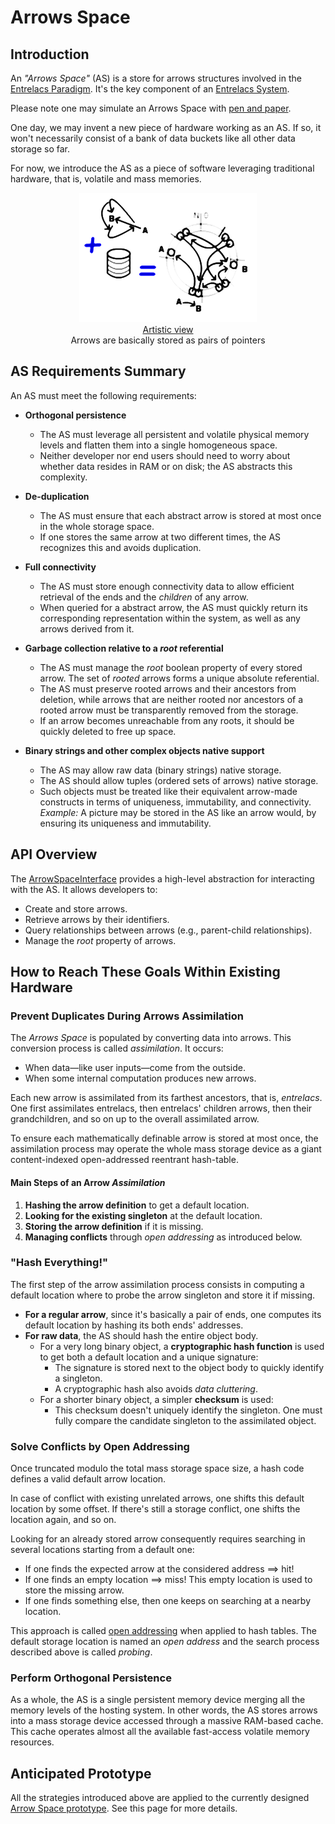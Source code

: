 # Arrows Space

## Introduction

An _"Arrows Space"_ (AS) is a store for arrows structures involved in the [Entrelacs Paradigm](ArrowParadigm.md). It's the key component of an [Entrelacs System](DesignIntroduction.md).

Please note one may simulate an Arrows Space with [pen and paper](PenAndPaperReferenceDesign.md).

One day, we may invent a new piece of hardware working as an AS. If so, it won't necessarily consist of a bank of data buckets like all other data storage so far.

For now, we introduce the AS as a piece of software leveraging traditional hardware, that is, volatile and mass memories.

<div align='middle'><img src='pictures/mem0.png' /><br /><u>Artistic view</u><br />Arrows are basically stored as pairs of pointers</div>

## AS Requirements Summary

An AS must meet the following requirements:

- **Orthogonal persistence**  
  - The AS must leverage all persistent and volatile physical memory levels and flatten them into a single homogeneous space.  
  - Neither developer nor end users should need to worry about whether data resides in RAM or on disk; the AS abstracts this complexity.

- **De-duplication**  
  - The AS must ensure that each abstract arrow is stored at most once in the whole storage space.
  - If one stores the same arrow at two different times, the AS recognizes this and avoids duplication.

- **Full connectivity**  
  - The AS must store enough connectivity data to allow efficient retrieval of the ends and the _children_ of any arrow.
  - When queried for a abstract arrow, the AS must quickly return its corresponding representation within the system, as well as any arrows derived from it.

- **Garbage collection relative to a _root_ referential**  
  - The AS must manage the _root_ boolean property of every stored arrow. The set of _rooted_ arrows forms a unique absolute referential.  
  - The AS must preserve rooted arrows and their ancestors from deletion, while arrows that are neither rooted nor ancestors of a rooted arrow must be transparently removed from the storage.
  - If an arrow becomes unreachable from any roots, it should be quickly deleted to free up space.

- **Binary strings and other complex objects native support**  
  - The AS may allow raw data (binary strings) native storage.  
  - The AS should allow tuples (ordered sets of arrows) native storage.  
  - Such objects must be treated like their equivalent arrow-made constructs in terms of uniqueness, immutability, and connectivity.
  _Example:_ A picture may be stored in the AS like an arrow would, by ensuring its uniqueness and immutability.

## API Overview

The [ArrowSpaceInterface](ArrowSpaceInterface.md) provides a high-level abstraction for interacting with the AS. It allows developers to:

- Create and store arrows.
- Retrieve arrows by their identifiers.
- Query relationships between arrows (e.g., parent-child relationships).
- Manage the _root_ property of arrows.

## How to Reach These Goals Within Existing Hardware

### Prevent Duplicates During Arrows Assimilation

The _Arrows Space_ is populated by converting data into arrows. This conversion process is called _assimilation_. It occurs:

- When data—like user inputs—come from the outside.
- When some internal computation produces new arrows.

Each new arrow is assimilated from its farthest ancestors, that is, _entrelacs_. One first assimilates entrelacs, then entrelacs' children arrows, then their grandchildren, and so on up to the overall assimilated arrow.

To ensure each mathematically definable arrow is stored at most once, the assimilation process may operate the whole mass storage device as a giant content-indexed open-addressed reentrant hash-table.

#### Main Steps of an Arrow _Assimilation_

1. **Hashing the arrow definition** to get a default location.  
2. **Looking for the existing singleton** at the default location.  
3. **Storing the arrow definition** if it is missing.  
4. **Managing conflicts** through _open addressing_ as introduced below.

### "Hash Everything!"

The first step of the arrow assimilation process consists in computing a default location where to probe the arrow singleton and store it if missing.

- **For a regular arrow**, since it's basically a pair of ends, one computes its default location by hashing its both ends' addresses.  
- **For raw data**, the AS should hash the entire object body.  
  - For a very long binary object, a **cryptographic hash function** is used to get both a default location and a unique signature:  
    - The signature is stored next to the object body to quickly identify a singleton.  
    - A cryptographic hash also avoids _data cluttering_.  
  - For a shorter binary object, a simpler **checksum** is used:  
    - This checksum doesn't uniquely identify the singleton. One must fully compare the candidate singleton to the assimilated object.

### Solve Conflicts by Open Addressing

Once truncated modulo the total mass storage space size, a hash code defines a valid default arrow location.

In case of conflict with existing unrelated arrows, one shifts this default location by some offset. If there's still a storage conflict, one shifts the location again, and so on.

Looking for an already stored arrow consequently requires searching in several locations starting from a default one:

- If one finds the expected arrow at the considered address ==> hit!  
- If one finds an empty location ==> miss! This empty location is used to store the missing arrow.  
- If one finds something else, then one keeps on searching at a nearby location.

This approach is called [open addressing](OpenAddressing.md) when applied to hash tables. The default storage location is named an _open address_ and the search process described above is called _probing_.

### Perform Orthogonal Persistence

As a whole, the AS is a single persistent memory device merging all the memory levels of the hosting system. In other words, the AS stores arrows into a mass storage device accessed through a massive RAM-based cache. This cache operates almost all the available fast-access volatile memory resources.

## Anticipated Prototype

All the strategies introduced above are applied to the currently designed [Arrow Space prototype](ArrowsSpacePrototype.md). See this page for more details.

